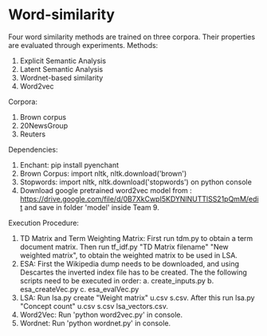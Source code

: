 # Word-similarity
Four word similarity methods are trained on three corpora. Their properties are evaluated through experiments. 
Methods:  
1. Explicit Semantic Analysis  
2. Latent Semantic Analysis  
3. Wordnet-based similarity  
4. Word2vec  
  
Corpora:
1. Brown corpus  
2. 20NewsGroup  
3. Reuters  
  
Dependencies:
1. Enchant: pip install pyenchant
2. Brown Corpus: import nltk, nltk.download('brown')
3. Stopwords: import nltk, nltk.download('stopwords') on python console
4. Download google pretrained word2vec model from : https://drive.google.com/file/d/0B7XkCwpI5KDYNlNUTTlSS21pQmM/edit and save in folder 'model' inside Team 9.



Execution Procedure:
1. TD Matrix and Term Weighting Matrix: First run tdm.py to obtain a term document matrix. Then run tf_idf.py "TD Matrix filename" "New weighted matrix", to obtain the weighted matrix to be used in LSA.
2. ESA: First the Wikipedia dump needs to be downloaded, and using Descartes the inverted index file has to be created. The the following scripts need to be executed in order:
    a. create_inputs.py
    b. esa_createVec.py
    c. esa_evalVec.py
3. LSA: Run lsa.py create "Weight matrix" u.csv s.csv. After this run lsa.py "Concept count" u.csv s.csv lsa_vectors.csv.
4. Word2Vec: Run 'python word2vec.py' in console.
5. Wordnet: Run 'python wordnet.py' in console.
